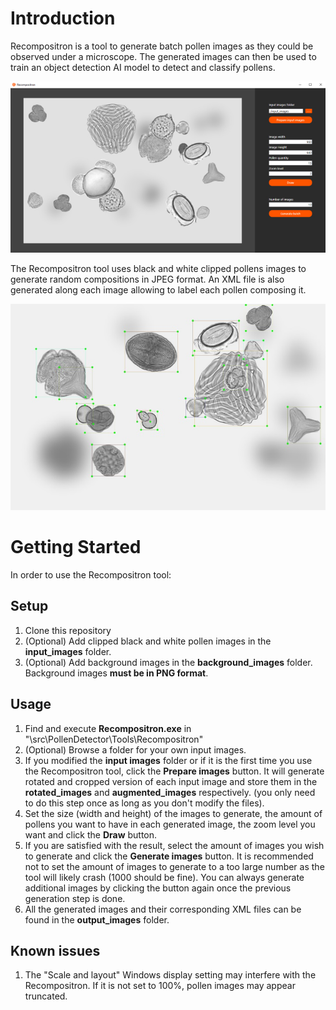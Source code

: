 # Introduction 
Recompositron is a tool to generate batch pollen images as they could be observed under a microscope. The generated images can then be used to train an object detection AI model to detect and classify pollens.

![Recompositron interface](Recompositron.jpg "Recompositron Interface")

The Recompositron tool uses black and white clipped pollens images to generate random compositions in JPEG format. An XML file is also generated along each image allowing to label each pollen composing it.

![Output image with bounding boxes](OutputImageWithBB.jpg "Output image with bounding boxes")

# Getting Started
In order to use the Recompositron tool:
## Setup
1.  Clone this repository
2.  (Optional) Add clipped black and white pollen images in the **input_images** folder.
3.  (Optional) Add background images in the **background_images** folder. Background images **must be in PNG format**.
## Usage
1.  Find and execute **Recompositron.exe** in "\src\PollenDetector\Tools\Recompositron\"
2.  (Optional) Browse a folder for your own input images. 
3.  If you modified the **input images** folder or if it is the first time you use the Recompositron tool, click the **Prepare images** button. It will generate rotated and cropped version of each input image and store them in the **rotated_images** and **augmented_images** respectively. (you only need to do this step once as long as you don't modify the files).
4.  Set the size (width and height) of the images to generate, the amount of pollens you want to have in each generated image, the zoom level you want and click the **Draw** button.
5.  If you are satisfied with the result, select the amount of images you wish to generate and click the **Generate images** button. It is recommended not to set the amount of images to generate to a too large number as the tool will likely crash (1000 should be fine). You can always generate additional images by clicking the button again once the previous generation step is done.
6.  All the generated images and their corresponding XML files can be found in the **output_images** folder.

## Known issues
1.  The "Scale and layout" Windows display setting may interfere with the Recompositron. If it is not set to 100%, pollen images may appear truncated.

